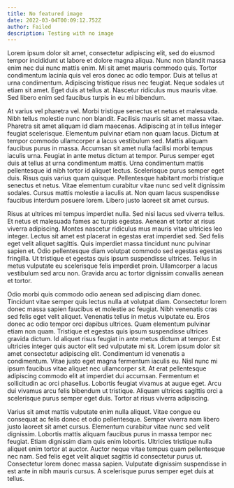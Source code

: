 ```yaml
---
title: No featured image
date: 2022-03-04T00:09:12.752Z
author: Failed
description: Testing with no image
---
```

<!--StartFragment-->

Lorem ipsum dolor sit amet, consectetur adipiscing elit, sed do eiusmod tempor incididunt ut labore et dolore magna aliqua. Nunc non blandit massa enim nec dui nunc mattis enim. Mi sit amet mauris commodo quis. Tortor condimentum lacinia quis vel eros donec ac odio tempor. Duis at tellus at urna condimentum. Adipiscing tristique risus nec feugiat. Neque sodales ut etiam sit amet. Eget duis at tellus at. Nascetur ridiculus mus mauris vitae. Sed libero enim sed faucibus turpis in eu mi bibendum.

At varius vel pharetra vel. Morbi tristique senectus et netus et malesuada. Nibh tellus molestie nunc non blandit. Facilisis mauris sit amet massa vitae. Pharetra sit amet aliquam id diam maecenas. Adipiscing at in tellus integer feugiat scelerisque. Elementum pulvinar etiam non quam lacus. Dictum at tempor commodo ullamcorper a lacus vestibulum sed. Mattis aliquam faucibus purus in massa. Accumsan sit amet nulla facilisi morbi tempus iaculis urna. Feugiat in ante metus dictum at tempor. Purus semper eget duis at tellus at urna condimentum mattis. Urna condimentum mattis pellentesque id nibh tortor id aliquet lectus. Scelerisque purus semper eget duis. Risus quis varius quam quisque. Pellentesque habitant morbi tristique senectus et netus. Vitae elementum curabitur vitae nunc sed velit dignissim sodales. Cursus mattis molestie a iaculis at. Non quam lacus suspendisse faucibus interdum posuere lorem. Libero justo laoreet sit amet cursus.

Risus at ultrices mi tempus imperdiet nulla. Sed nisi lacus sed viverra tellus. Et netus et malesuada fames ac turpis egestas. Aenean et tortor at risus viverra adipiscing. Montes nascetur ridiculus mus mauris vitae ultricies leo integer. Lectus sit amet est placerat in egestas erat imperdiet sed. Sed felis eget velit aliquet sagittis. Quis imperdiet massa tincidunt nunc pulvinar sapien et. Odio pellentesque diam volutpat commodo sed egestas egestas fringilla. Ut tristique et egestas quis ipsum suspendisse ultrices. Tellus in metus vulputate eu scelerisque felis imperdiet proin. Ullamcorper a lacus vestibulum sed arcu non. Gravida arcu ac tortor dignissim convallis aenean et tortor.

Odio morbi quis commodo odio aenean sed adipiscing diam donec. Tincidunt vitae semper quis lectus nulla at volutpat diam. Consectetur lorem donec massa sapien faucibus et molestie ac feugiat. Nibh venenatis cras sed felis eget velit aliquet. Venenatis tellus in metus vulputate eu. Eros donec ac odio tempor orci dapibus ultrices. Quam elementum pulvinar etiam non quam. Tristique et egestas quis ipsum suspendisse ultrices gravida dictum. Id aliquet risus feugiat in ante metus dictum at tempor. Est ultricies integer quis auctor elit sed vulputate mi sit. Lorem ipsum dolor sit amet consectetur adipiscing elit. Condimentum id venenatis a condimentum. Vitae justo eget magna fermentum iaculis eu. Nisl nunc mi ipsum faucibus vitae aliquet nec ullamcorper sit. At erat pellentesque adipiscing commodo elit at imperdiet dui accumsan. Fermentum et sollicitudin ac orci phasellus. Lobortis feugiat vivamus at augue eget. Arcu dui vivamus arcu felis bibendum ut tristique. Aliquam ultrices sagittis orci a scelerisque purus semper eget duis. Tortor at risus viverra adipiscing.

Varius sit amet mattis vulputate enim nulla aliquet. Vitae congue eu consequat ac felis donec et odio pellentesque. Semper viverra nam libero justo laoreet sit amet cursus. Elementum curabitur vitae nunc sed velit dignissim. Lobortis mattis aliquam faucibus purus in massa tempor nec feugiat. Etiam dignissim diam quis enim lobortis. Ultricies tristique nulla aliquet enim tortor at auctor. Auctor neque vitae tempus quam pellentesque nec nam. Sed felis eget velit aliquet sagittis id consectetur purus ut. Consectetur lorem donec massa sapien. Vulputate dignissim suspendisse in est ante in nibh mauris cursus. A scelerisque purus semper eget duis at tellus.

<!--EndFragment-->